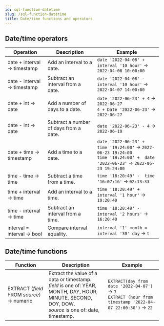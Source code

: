 ```yaml
---
id: sql-function-datetime
slug: /sql-function-datetime
title: Date/time functions and operators
---
```




## Date/time operators

| Operation | Description | Example |
| ----------- | ----------- | ----------- |
| date + interval → timestamp | Add an interval to a date. | `date '2022-04-08' + interval '10 hour'` → `2022-04-08 10:00:00` |
| date - interval → timestamp | Subtract an interval from a date. | `date '2022-04-08' - interval '10 hour'` → `2022-04-07 14:00:00` |
| date + int → date | Add a number of days to a date. | `date '2022-06-23' + 4` → `2022-06-27` <br /> `4 + Date '2022-06-23'` → `2022-06-27` |
| date - int → date | Subtract a number of days from a date. | `date '2022-06-23' - 4` → `2022-06-19` |
| date + time → timestamp | Add a time to a date. | `date '2022-06-23' + time '19:24:00'` → `2022-06-23 19:24:00` <br /> `time '19:24:00' +  date '2022-06-23'` → `2022-06-23 19:24:00` |
| time - time → time | Subtract a time from a time. | `time '18:20:49' -  time '16:07:16'` → `02:13:33` |
| time + interval → time | Add an interval to a time. | `time '18:20:49' +  interval '1 hour'` → `19:20:49` |
| time - interval → time | Subtract an interval from a time. | `time '18:20:49' -  interval '2 hours'` → `16:20:49` |
| interval = interval → bool | Compare interval equality. | `interval '1' month = interval '30' day` → `t` |


## Date/time functions

|Function|Description|Example|
|---|---|---|
| EXTRACT (*field* FROM *source*) → numeric |Extract the value of a data or timestamp. <br /> *field* is one of: YEAR, MONTH, DAY, HOUR, MINUTE, SECOND, DOY, DOW. <br /> *source* is one of: date,  timestamp.|`EXTRACT(day from date '2022-04-07')` → `7` <br /> `EXTRACT (hour from timestamp '2022-04-07 22:00:30')` → `22`|
